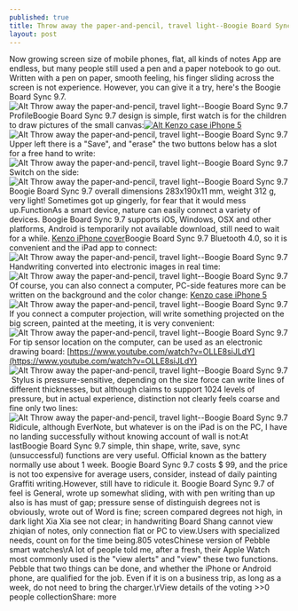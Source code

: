 ```yaml
---
published: true
title: Throw away the paper-and-pencil, travel light--Boogie Board Sync 9.7
layout: post
---
```

Now growing screen size of mobile phones, flat, all kinds of notes App are endless, but many people still used a pen and a paper notebook to go out. Written with a pen on paper, smooth feeling, his finger sliding across the screen is not experience. However, you can give it a try, here\'s the Boogie Board Sync 9.7.![Alt Throw away the paper-and-pencil, travel light--Boogie Board Sync 9.7](https://c2.staticflickr.com/8/7374/27597016195_a97bbfc8e6_z.jpg)ProfileBoogie Board Sync 9.7 design is simple, first watch is for the children to draw pictures of the small canvas:[![Alt Kenzo case iPhone 5](http://www.nodcase.com/images/large/iphone5/kenzo_case_ip3006_lrg.jpg)](http://www.nodcase.com/kenzo-iphone-5-case-flowers-yellow-p-3185.html)![Alt Throw away the paper-and-pencil, travel light--Boogie Board Sync 9.7](https://c2.staticflickr.com/8/7456/27597021265_6d80231342_z.jpg)Upper left there is a \"Save\", and \"erase\" the two buttons below has a slot for a free hand to write:![Alt Throw away the paper-and-pencil, travel light--Boogie Board Sync 9.7](https://c2.staticflickr.com/8/7494/27597026695_dabbe6f37c_b.jpg)Switch on the side:![Alt Throw away the paper-and-pencil, travel light--Boogie Board Sync 9.7](https://c2.staticflickr.com/8/7448/27497725652_5f3e11ee78_z.jpg)Boogie Board Sync 9.7 overall dimensions 283x190x11 mm, weight 312 g, very light! Sometimes got up gingerly, for fear that it would mess up.FunctionAs a smart device, nature can easily connect a variety of devices. Boogie Board Sync 9.7 supports iOS, Windows, OSX and other platforms, Android is temporarily not available download, still need to wait for a while. [Kenzo iPhone cover](https://www.rebelle.com/en/kenzo-clothes-210454)Boogie Board Sync 9.7 Bluetooth 4.0, so it is convenient and the iPad app to connect:![Alt Throw away the paper-and-pencil, travel light--Boogie Board Sync 9.7](https://c2.staticflickr.com/8/7211/27524292611_8beca9fd77_b.jpg)Handwriting converted into electronic images in real time:![Alt Throw away the paper-and-pencil, travel light--Boogie Board Sync 9.7](https://c2.staticflickr.com/8/7797/27319907430_935743db03_z.jpg)Of course, you can also connect a computer, PC-side features more can be written on the background and the color change: [Kenzo case iPhone 5](http://www.nodcase.com/kenzo-iphone-5-case-flowers-yellow-p-3185.html)![Alt Throw away the paper-and-pencil, travel light--Boogie Board Sync 9.7](https://c2.staticflickr.com/8/7050/27562898496_7f413c4965_z.jpg)If you connect a computer projection, will write something projected on the big screen, painted at the meeting, it is very convenient:![Alt Throw away the paper-and-pencil, travel light--Boogie Board Sync 9.7](https://c2.staticflickr.com/8/7469/27562905426_d0a4eb5e51_z.jpg)For tip sensor location on the computer, can be used as an electronic drawing board: [https://www.youtube.com/watch?v=OLLE8siJLdY](https://www.youtube.com/watch?v=OLLE8siJLdY) ![Alt Throw away the paper-and-pencil, travel light--Boogie Board Sync 9.7](https://c2.staticflickr.com/8/7341/26988142223_48413052a5_z.jpg) Stylus is pressure-sensitive, depending on the size force can write lines of different thicknesses, but although claims to support 1024 levels of pressure, but in actual experience, distinction not clearly feels coarse and fine only two lines:![Alt Throw away the paper-and-pencil, travel light--Boogie Board Sync 9.7](https://c2.staticflickr.com/8/7373/27497747282_430118aebf_z.jpg)Ridicule, although EverNote, but whatever is on the iPad is on the PC, I have no landing successfully without knowing account of wall is not:At lastBoogie Board Sync 9.7 simple, thin shape, write, save, sync (unsuccessful) functions are very useful. Official known as the battery normally use about 1 week. Boogie Board Sync 9.7 costs $ 99, and the price is not too expensive for average users, consider, instead of daily painting Graffiti writing.However, still have to ridicule it. Boogie Board Sync 9.7 of feel is General, wrote up somewhat sliding, with with pen writing than up also is has must of gap; pressure sense of distinguish degrees not is obviously, wrote out of Word is fine; screen compared degrees not high, in dark light Xia Xia see not clear; in handwriting Board Shang cannot view zhiqian of notes, only connection flat or PC to view.Users with specialized needs, count on for the time being.805 votesChinese version of Pebble smart watches\rA lot of people told me, after a fresh, their Apple Watch most commonly used is the \"view alerts\" and \"view\" these two functions. Pebble that two things can be done, and whether the iPhone or Android phone, are qualified for the job. Even if it is on a business trip, as long as a week, do not need to bring the charger.\rView details of the voting >>0 people collectionShare: more